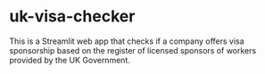 # uk-visa-checker
This is a Streamlit web app that checks if a company offers visa sponsorship based on the register of licensed sponsors of workers provided by the UK Government.
